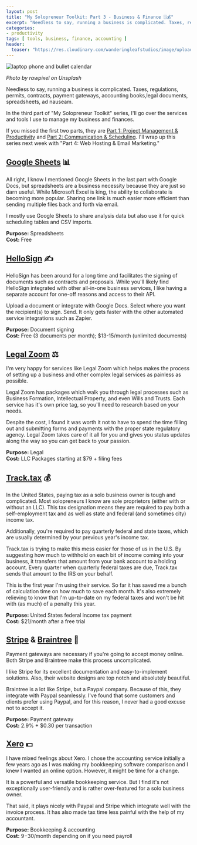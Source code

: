 ```yaml
---
layout: post
title: "My Solopreneur Toolkit: Part 3 - Business & Finance 🗄💰"
excerpt: "Needless to say, running a business is complicated. Taxes, regulations, permits, contracts, payment gateways, accounting books,legal documents, spreadsheets, ad nauseam. In the third part of \"My Solopreneur Toolkit\" series, I'll go over the services and tools I use to manage my business and finances."
categories:
- productivity
tags: [ tools, business, finance, accounting ]
header:
  teaser: "https://res.cloudinary.com/wanderingleafstudios/image/upload/b_auto,c_pad,g_center,h_630,w_1200/v1537890988/chrisjmears.com/blog/rawpixel-645294-unsplash.jpg"
---
```


![laptop phone and bullet calendar](https://res.cloudinary.com/wanderingleafstudios/image/upload/v1539098563/chrisjmears.com/blog/rawpixel-645294-unsplash.jpg)
<div class="text-right text-grey text-sm mb-6">
  <em>Photo by rawpixel on Unsplash</em>
</div>

Needless to say, running a business is complicated. Taxes, regulations, permits, contracts, payment gateways, accounting books,legal documents, spreadsheets, ad nauseam. 

In the third part of "My Solopreneur Toolkit" series, I'll go over the services and tools I use to manage my business and finances. 

If you missed the first two parts, they are [Part 1: Project Management & Productivity](https://chrisjmears.com/blog/my-solopreneur-toolkit-part-1/) and [Part 2: Communication & Scheduling](https://chrisjmears.com/blog/my-solopreneur-toolkit-part-2/). I'll wrap up this series next week with "Part 4: Web Hosting & Email Marketing."

## [Google Sheets](https://www.google.com/sheets/about/) 📊

All right, I know I mentioned Google Sheets in the last part with Google Docs, but spreadsheets are a business necessity because they are just so darn useful. While Microsoft Excel is king, the ability to collaborate is becoming more popular. Sharing one link is much easier more efficient than sending multiple files back and forth via email.

I mostly use Google Sheets to share analysis data but also use it for quick scheduling tables and CSV imports.

**Purpose:** Spreadsheets<br>
**Cost:** Free

## [HelloSign](https://www.hellosign.com/) ✍️

HelloSign has been around for a long time and facilitates the signing of documents such as contracts and proposals. While you'll likely find HelloSign integrated with other all-in-one business services, I like having a separate account for one-off reasons and access to their API.

Upload a document or integrate with Google Docs. Select where you want the recipient(s) to sign. Send. It only gets faster with the other automated service integrations such as Zapier.

**Purpose:** Document signing<br>
**Cost:** Free (3 documents per month); $13-15/month (unlimited documents)

## [Legal Zoom](https://www.legalzoom.com/) ⚖️
I'm very happy for services like Legal Zoom which helps makes the process of setting up a business and other complex legal services as painless as possible.

Legal Zoom has packages which walk you through legal processes such as Business Formation, Intellectual Property, and even Wills and Trusts. Each service has it's own price tag, so you'll need to research based on your needs. 

Despite the cost, I found it was worth it not to have to spend the time filling out and submitting forms and payments with the proper state regulatory agency. Legal Zoom takes care of it all for you and gives you status updates along the way so you can get back to your passion.

**Purpose:** Legal<br>
**Cost:** LLC Packages starting at $79 + filing fees

## [Track.tax](https://www.track.tax/) 💰

In the United States, paying tax as a solo business owner is tough and complicated. Most solopreneurs I know are sole proprietors (either with or without an LLC). This tax designation means they are required to pay both a self-employment tax and as well as state and federal (and sometimes city) income tax. 

Additionally, you're required to pay quarterly federal and state taxes, which are usually determined by your previous year's income tax.

Track.tax is trying to make this mess easier for those of us in the U.S. By suggesting how much to withhold on each bit of income coming into your business, it transfers that amount from your bank account to a holding account. Every quarter when quarterly federal taxes are due, Track.tax sends that amount to the IRS on your behalf. 

This is the first year I'm using their service. So far it has saved me a bunch of calculation time on how much to save each month. It's also extremely relieving to know that I'm up-to-date on my federal taxes and won't be hit with (as much) of a penalty this year.

**Purpose:** United States federal income tax payment<br>
**Cost:** $21/month after a free trial

## [Stripe](https://stripe.com/) & [Braintree](https://www.braintreepayments.com/) 💸

Payment gateways are necessary if you're going to accept money online. Both Stripe and Braintree make this process uncomplicated. 

I like Stripe for its excellent documentation and easy-to-implement solutions. Also, their website designs are top notch and absolutely beautiful.

Braintree is a lot like Stripe, but a Paypal company. Because of this, they integrate with Paypal seamlessly. I've found that some customers and clients prefer using Paypal, and for this reason, I never had a good excuse not to accept it.

**Purpose:** Payment gateway<br>
**Cost:** 2.9% + $0.30 per transaction

## [Xero](https://www.xero.com/) 💵

I have mixed feelings about Xero. I chose the accounting service initially a few years ago as I was making my bookkeeping software comparison and I knew I wanted an online option. However, it might be time for a change.

It is a powerful and versatile bookkeeping service. But I find it's not exceptionally user-friendly and is rather over-featured for a solo business owner.

That said, it plays nicely with Paypal and Stripe which integrate well with the invoice process. It has also made tax time less painful with the help of my accountant.

**Purpose:** Bookkeeping & accounting<br>
**Cost:** $9-$30/month depending on if you need payroll
